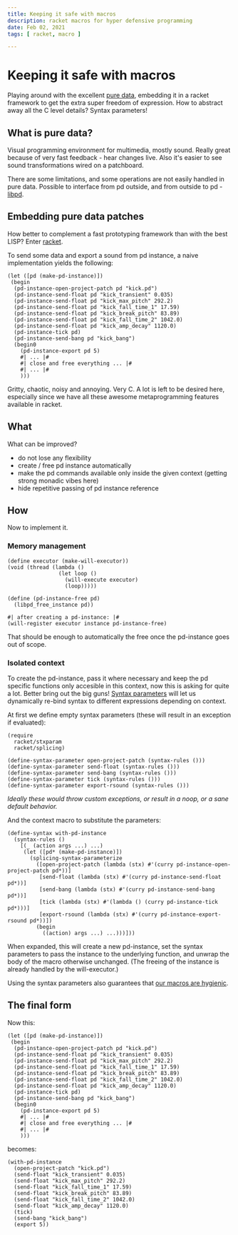 ```yaml
---
title: Keeping it safe with macros
description: racket macros for hyper defensive programming
date: Feb 02, 2021
tags: [ racket, macro ]

---
```


# Keeping it safe with macros

Playing around with the excellent [pure data](https://puredata.info/exhibition),
embedding it in a racket framework to get the extra super freedom of expression.
How to abstract away all the C level details?
Syntax parameters!

## What is pure data?

Visual programming environment for multimedia,
mostly sound.
Really great because of very fast feedback - hear changes live.
Also it's easier to see sound transformations wired on a patchboard.

There are some limitations, and some operations are not easily handled in pure data.
Possible to interface from pd outside, and from outside to pd -
[libpd](https://github.com/libpd/libpd).

## Embedding pure data patches

How better to complement a fast prototyping framework than with the best LISP?
Enter [racket](https://racket-lang.org/).

To send some data and export a sound from pd instance,
a naive implementation yields the following:

```racket
(let ([pd (make-pd-instance)])
 (begin
  (pd-instance-open-project-patch pd "kick.pd")
  (pd-instance-send-float pd "kick_transient" 0.035)
  (pd-instance-send-float pd "kick_max_pitch" 292.2)
  (pd-instance-send-float pd "kick_fall_time_1" 17.59)
  (pd-instance-send-float pd "kick_break_pitch" 83.89)
  (pd-instance-send-float pd "kick_fall_time_2" 1042.0)
  (pd-instance-send-float pd "kick_amp_decay" 1120.0)
  (pd-instance-tick pd)
  (pd-instance-send-bang pd "kick_bang")
  (begin0
    (pd-instance-export pd 5)
    #| ... |#
    #| close and free everything ... |#
    #| ... |#
    )))
```

Gritty, chaotic, noisy and annoying. Very C.
A lot is left to be desired here,
especially since we have all these awesome metaprogramming features available in racket.

## What

What can be improved?

- do not lose any flexibility
- create / free pd instance automatically
- make the pd commands available only inside the given context
  (getting strong monadic vibes here)
- hide repetitive passing of pd instance reference

## How

Now to implement it.

### Memory management

```racket
(define executor (make-will-executor))
(void (thread (lambda ()
                (let loop ()
                  (will-execute executor)
                  (loop)))))

(define (pd-instance-free pd)
  (libpd_free_instance pd))

#| after creating a pd-instance: |#
(will-register executor instance pd-instance-free)
```

That should be enough to automatically the free once the pd-instance goes out of scope.

### Isolated context

To create the pd-instance, pass it where necessary
and keep the pd specific functions only accesible in this context,
now this is asking for quite a lot.
Better bring out the big guns!
[Syntax parameters](https://docs.racket-lang.org/reference/stxparam.html)
will let us dynamically re-bind syntax to different expressions depending on context.

At first we define empty syntax parameters
(these will result in an exception if evaluated):

```racket
(require
  racket/stxparam
  racket/splicing)

(define-syntax-parameter open-project-patch (syntax-rules ()))
(define-syntax-parameter send-float (syntax-rules ()))
(define-syntax-parameter send-bang (syntax-rules ()))
(define-syntax-parameter tick (syntax-rules ()))
(define-syntax-parameter export-rsound (syntax-rules ()))
```

_Ideally these would throw custom exceptions,
or result in a noop, or a sane default behavior._

And the context macro to substitute the parameters:

```racket
(define-syntax with-pd-instance
  (syntax-rules ()
    [(_ (action args ...) ...)
     (let ([pd* (make-pd-instance)])
       (splicing-syntax-parameterize
         ([open-project-patch (lambda (stx) #'(curry pd-instance-open-project-patch pd*))]
          [send-float (lambda (stx) #'(curry pd-instance-send-float pd*))]
          [send-bang (lambda (stx) #'(curry pd-instance-send-bang pd*))]
          [tick (lambda (stx) #'(lambda () (curry pd-instance-tick pd*)))]
          [export-rsound (lambda (stx) #'(curry pd-instance-export-rsound pd*))])
         (begin
           ((action) args ...) ...)))]))
```

When expanded, this will create a new pd-instance,
set the syntax parameters to pass the instance to the underlying function,
and unwrap the body of the macro otherwise unchanged.
(The freeing of the instance is already handled by the will-executor.)

Using the syntax parameters also guarantees that
[our macros are hygienic](http://scheme2011.ucombinator.org/papers/Barzilay2011.pdf).

## The final form

Now this:

```racket
(let ([pd (make-pd-instance)])
 (begin
  (pd-instance-open-project-patch pd "kick.pd")
  (pd-instance-send-float pd "kick_transient" 0.035)
  (pd-instance-send-float pd "kick_max_pitch" 292.2)
  (pd-instance-send-float pd "kick_fall_time_1" 17.59)
  (pd-instance-send-float pd "kick_break_pitch" 83.89)
  (pd-instance-send-float pd "kick_fall_time_2" 1042.0)
  (pd-instance-send-float pd "kick_amp_decay" 1120.0)
  (pd-instance-tick pd)
  (pd-instance-send-bang pd "kick_bang")
  (begin0
    (pd-instance-export pd 5)
    #| ... |#
    #| close and free everything ... |#
    #| ... |#
    )))
```

becomes:

```racket
(with-pd-instance
  (open-project-patch "kick.pd")
  (send-float "kick_transient" 0.035)
  (send-float "kick_max_pitch" 292.2)
  (send-float "kick_fall_time_1" 17.59)
  (send-float "kick_break_pitch" 83.89)
  (send-float "kick_fall_time_2" 1042.0)
  (send-float "kick_amp_decay" 1120.0)
  (tick)
  (send-bang "kick_bang")
  (export 5))
```

